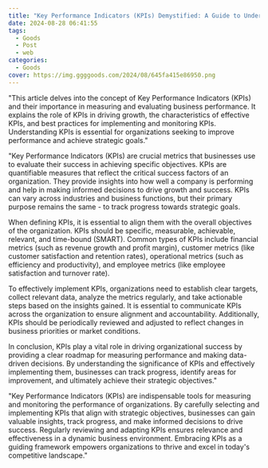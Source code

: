 ```yaml
---
title: "Key Performance Indicators (KPIs) Demystified: A Guide to Understanding and Implementing"
date: 2024-08-28 06:41:55
tags:
  - Goods
  - Post
  - web
categories:
  - Goods
cover: https://img.ggggoods.com/2024/08/645fa415e86950.png
---
```


"This article delves into the concept of Key Performance Indicators (KPIs) and their importance in measuring and evaluating business performance. It explains the role of KPIs in driving growth, the characteristics of effective KPIs, and best practices for implementing and monitoring KPIs. Understanding KPIs is essential for organizations seeking to improve performance and achieve strategic goals."

"Key Performance Indicators (KPIs) are crucial metrics that businesses use to evaluate their success in achieving specific objectives. KPIs are quantifiable measures that reflect the critical success factors of an organization. They provide insights into how well a company is performing and help in making informed decisions to drive growth and success. KPIs can vary across industries and business functions, but their primary purpose remains the same - to track progress towards strategic goals.

When defining KPIs, it is essential to align them with the overall objectives of the organization. KPIs should be specific, measurable, achievable, relevant, and time-bound (SMART). Common types of KPIs include financial metrics (such as revenue growth and profit margin), customer metrics (like customer satisfaction and retention rates), operational metrics (such as efficiency and productivity), and employee metrics (like employee satisfaction and turnover rate).

To effectively implement KPIs, organizations need to establish clear targets, collect relevant data, analyze the metrics regularly, and take actionable steps based on the insights gained. It is essential to communicate KPIs across the organization to ensure alignment and accountability. Additionally, KPIs should be periodically reviewed and adjusted to reflect changes in business priorities or market conditions.

In conclusion, KPIs play a vital role in driving organizational success by providing a clear roadmap for measuring performance and making data-driven decisions. By understanding the significance of KPIs and effectively implementing them, businesses can track progress, identify areas for improvement, and ultimately achieve their strategic objectives."

"Key Performance Indicators (KPIs) are indispensable tools for measuring and monitoring the performance of organizations. By carefully selecting and implementing KPIs that align with strategic objectives, businesses can gain valuable insights, track progress, and make informed decisions to drive success. Regularly reviewing and adapting KPIs ensures relevance and effectiveness in a dynamic business environment. Embracing KPIs as a guiding framework empowers organizations to thrive and excel in today's competitive landscape."
